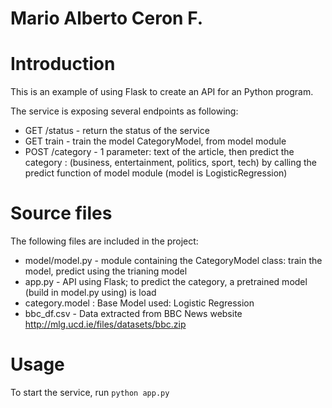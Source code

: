 # Mario Alberto Ceron F.
# Introduction

This is an example of using Flask to create an API for an Python program. 

The service is exposing several endpoints as following:

* GET /status - return the status of the service
* GET train - train the model CategoryModel, from model module
* POST /category - 1 parameter: text of the article, then predict the category : (business, entertainment, politics, sport, tech) by calling the predict function of model module (model is LogisticRegression)

# Source files

The following files are included in the project:
* model/model.py - module containing the CategoryModel class: train the model, predict using the trianing model 
* app.py - API using Flask; to predict the category, a pretrained model (build in model.py using) is load
* category.model : Base Model used: Logistic Regression
* bbc_df.csv - Data extracted from BBC News website http://mlg.ucd.ie/files/datasets/bbc.zip

# Usage

To start the service, run `python app.py`

